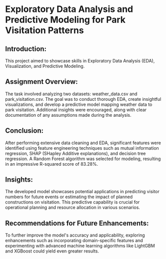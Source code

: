 # Exploratory Data Analysis and Predictive Modeling for Park Visitation Patterns
## Introduction:
This project aimed to showcase skills in Exploratory Data Analysis (EDA), Visualization, and Predictive Modeling.

## Assignment Overview:
The task involved analyzing two datasets: weather_data.csv and park_visitation.csv. The goal was to conduct thorough EDA, create insightful visualizations, and develop a predictive model mapping weather data to park visitation. Additional insights were encouraged, along with clear documentation of any assumptions made during the analysis.

## Conclusion:
After performing extensive data cleaning and EDA, significant features were identified using feature engineering techniques such as mutual information regression, SHAP (SHapley Additive explanations), and decision tree regression. A Random Forest algorithm was selected for modeling, resulting in an impressive R-squared score of 83.28%.

## Insights:
The developed model showcases potential applications in predicting visitor numbers for future events or estimating the impact of planned constructions on visitation. This predictive capability is crucial for operational planning and resource allocation in various scenarios.

## Recommendations for Future Enhancements:
To further improve the model's accuracy and applicability, exploring enhancements such as incorporating domain-specific features and experimenting with advanced machine learning algorithms like LightGBM and XGBoost could yield even greater results.
